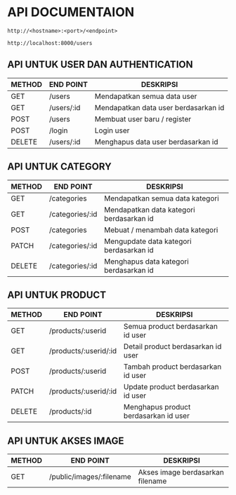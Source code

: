 # API DOCUMENTAION

```text
http://<hostname>:<port>/<endpoint>
```

```text
http://localhost:8000/users
```

## API UNTUK USER DAN AUTHENTICATION

| **METHOD** | **END POINT** | **DESKRIPSI**                        |
|------------|---------------|--------------------------------------|
| GET        | /users        | Mendapatkan semua data user          |
| GET        | /users/:id    | Mendapatkan data user berdasarkan id |
| POST       | /users        | Membuat user baru / register         |
| POST       | /login        | Login user                           |
| DELETE     | /users/:id    | Menghapus data user berdasarkan id   |


## API UNTUK CATEGORY

| **METHOD** | **END POINT**        | **DESKRIPSI**                                 |
|------------|----------------------|-----------------------------------------------|
| GET        | /categories          | Mendapatkan semua data kategori               |
| GET        | /categories/:id      | Mendapatkan data kategori berdasarkan id      |
| POST       | /categories          | Mebuat / menambah data kategori               |
| PATCH      | /categories/:id      | Mengupdate data kategori berdasarkan id       |
| DELETE     | /categories/:id      | Menghapus data kategori berdasarkan id        |


## API UNTUK PRODUCT

| **METHOD** | **END POINT**            | **DESKRIPSI**                                 |
|------------|--------------------------|-----------------------------------------------|
| GET        | /products/:userid        | Semua product berdasarkan id user             |
| GET        | /products/:userid/:id    | Detail product berdasarkan id user            |
| POST       | /products/:userid        | Tambah product berdasarkan id user            |
| PATCH      | /products/:userid/:id    | Update product berdasarkan id user            |
| DELETE     | /products/:id            | Menghapus product berdasarkan id user         |



## API UNTUK AKSES IMAGE


| **METHOD** | **END POINT**                | **DESKRIPSI**                                 |
|------------|------------------------------|-----------------------------------------------|
| GET        | /public/images/:filename     | Akses image berdasarkan filename              |